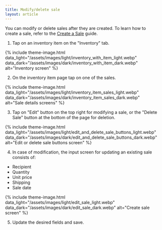 ```yaml
---
title: Modify/delete sale
layout: article
---
```


You can modify or delete sales after they are created. To learn how to create a sale, refer to the [Create a Sale](https://preciousmetalsmanager.com/help/create-sale/) guide.

1) Tap on an inventory item on the "Inventory" tab.

{% include theme-image.html
   data_light="/assets/images/light/inventory_with_item_light.webp"
   data_dark="/assets/images/dark/inventory_with_item_dark.webp"
   alt="Inventory screen" %}

2) On the inventory item page tap on one of the sales.

{% include theme-image.html
   data_light="/assets/images/light/inventory_item_sales_light.webp"
   data_dark="/assets/images/dark/inventory_item_sales_dark.webp"
   alt="Sale details screens" %}

3) Tap on "Edit" button on the top right for modifying a sale, or the "Delete Sale" button at the bottom of the page for deletion.

{% include theme-image.html
   data_light="/assets/images/light/edit_and_delete_sale_buttons_light.webp"
   data_dark="/assets/images/dark/edit_and_delete_sale_buttons_dark.webp"
   alt="Edit or delete sale buttons screen" %}

4) In case of modification, the input screen for updating an existing sale consists of:

* Recipient
* Quantity
* Unit price
* Shipping
* Sale date

{% include theme-image.html
   data_light="/assets/images/light/edit_sale_light.webp"
   data_dark="/assets/images/dark/edit_sale_dark.webp"
   alt="Create sale screen" %}

5) Update the desired fields and save.
